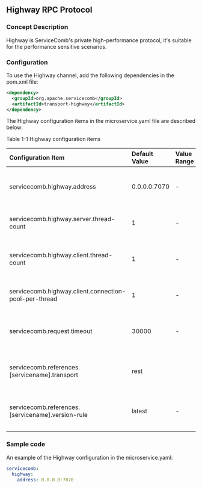 ## Highway RPC Protocol
### Concept Description

Highway is ServiceComb's private high-performance protocol, it's suitable for the performance sensitive scenarios.

### Configuration

To use the Highway channel, add the following dependencies in the pom.xml file:

```xml
<dependency> 
  <groupId>org.apache.servicecomb</groupId>  
  <artifactId>transport-highway</artifactId> 
</dependency>
```

The Highway configuration items in the microservice.yaml file are described below:

Table 1-1 Highway configuration items

| Configuration Item                                    | Default Value | Value Range | Required | Description                                  | Remark                                               |
| :---------------------------------------------------- | :------------ | :---------- | :------- | :------------------------------------------- | :--------------------------------------------------- |
| servicecomb.highway.address                           | 0.0.0.0:7070  | -           | No       | The address that the server listens          | -                                                    |
| servicecomb.highway.server.thread-count               | 1             | -           | No       | The number of server network threads         | -                                                    |
| servicecomb.highway.client.thread-count               | 1             | -           | No       | The max number of allowed client connections | -                                                    |
| servicecomb.highway.client.connection-pool-per-thread | 1             | -           | No       | The number of client network threads         | -                                                    |
| servicecomb.request.timeout                           | 30000         | -           | No       | The request timeout duration                 | The same with the configuration of "REST over Vertx" |
| servicecomb.references.\[servicename\].transport      | rest          |             | No       | The transport type of the request            | The same with the configuration of "REST over Vertx" |
| servicecomb.references.\[servicename\].version-rule   | latest        | -           | No       | The version of the requested instance.       | The same with the configuration of "REST over Vertx" |

### Sample code

An example of the Highway configuration in the microservice.yaml:

```yaml
servicecomb:
  highway:
    address: 0.0.0.0:7070
```
